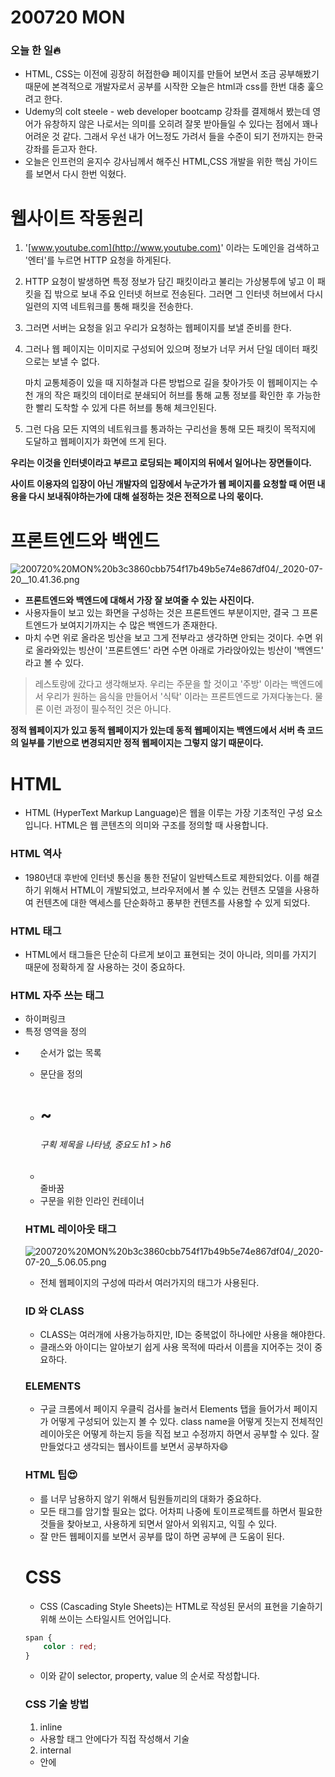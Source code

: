 # 200720 MON

### 오늘 한 일🔥

- HTML, CSS는 이전에 굉장히 허접한😅  페이지를 만들어 보면서 조금 공부해봤기 때문에 본격적으로 개발자로서 공부를 시작한 오늘은 html과 css를 한번 대충 훑으려고 한다.
- Udemy의 colt steele - web developer bootcamp 강좌를 결제해서 봤는데 영어가 유창하지 않은 나로서는 의미를 오히려 잘못 받아들일 수 있다는 점에서 꽤나 어려운 것 같다. 그래서 우선 내가 어느정도 가려서 들을 수준이 되기 전까지는 한국 강좌를 듣고자 한다.
- 오늘은 인프런의 윤지수 강사님께서 해주신 HTML,CSS 개발을 위한 핵심 가이드를 보면서 다시 한번 익혔다.

# 웹사이트 작동원리

1. '[www.youtube.com](http://www.youtube.com)' 이라는 도메인을 검색하고 '엔터'를 누르면 HTTP 요청을 하게된다.
2. HTTP 요청이 발생하면 특정 정보가 담긴 패킷이라고 불리는 가상봉투에 넣고 이 패킷을 집 밖으로 보내 주요 인터넷 허브로 전송된다. 그러면 그 인터넷 허브에서 다시 일련의 지역 네트워크를 통해 패킷을 전송한다.
3. 그러면 서버는 요청을 읽고 우리가 요청하는 웹페이지를 보낼 준비를 한다.
4. 그러나 웹 페이지는 이미지로 구성되어 있으며 정보가 너무 커서 단일 데이터 패킷으로는 보낼 수 없다.

    마치 교통체증이 있을 때 지하철과 다른 방법으로 길을 찾아가듯 이 웹페이지는 수천 개의 작은 패킷의 데이터로 분쇄되어 허브를 통해 교통 정보를 확인한 후 가능한 한 빨리 도착할 수 있게 다른 허브를 통해 체크인된다.

5. 그런 다음 모든 지역의 네트워크를 통과하는 구리선을 통해 모든 패킷이 목적지에 도달하고 웹페이지가 화면에 뜨게 된다. 

**우리는 이것을 인터넷이라고 부르고 로딩되는 페이지의 뒤에서 일어나는 장면들이다.**

**사이트 이용자의 입장이 아닌 개발자의 입장에서 누군가가 웹 페이지를 요청할 때 어떤 내용을 다시 보내줘야하는가에 대해 설정하는 것은 전적으로 나의 몫이다.**

# 프론트엔드와 백엔드

![200720%20MON%20b3c3860cbb754f17b49b5e74e867df04/_2020-07-20__10.41.36.png](200720%20MON%20b3c3860cbb754f17b49b5e74e867df04/_2020-07-20__10.41.36.png)

- **프론트엔드와 백엔드에 대해서 가장 잘 보여줄 수 있는 사진이다.**
- 사용자들이 보고 있는 화면을 구성하는 것은 프론트엔드 부분이지만, 결국 그 프론트엔드가 보여지기까지는 수 많은 백엔드가 존재한다.
- 마치 수면 위로 올라온 빙산을 보고 그게 전부라고 생각하면 안되는 것이다. 수면 위로 올라와있는 빙산이 '프론트엔드' 라면 수면 아래로 가라앉아있는 빙산이 '백엔드' 라고 볼 수 있다.

> 레스토랑에 갔다고 생각해보자. 우리는 주문을 할 것이고 '주방' 이라는 백엔드에서 우리가 원하는 음식을 만들어서 '식탁' 이라는 프론트엔드로 가져다놓는다. 물론 이런 과정이 필수적인 것은 아니다.

**정적 웹페이지가 있고 동적 웹페이지가 있는데 동적 웹페이지는 백엔드에서 서버 측 코드의 일부를 기반으로 변경되지만 정적 웹페이지는 그렇지 않기 때문이다.**

# HTML

- HTML (HyperText Markup Language)은 웹을 이루는 가장 기초적인 구성 요소입니다. HTML은 웹 콘텐츠의 의미와 구조를 정의할 때 사용합니다.

### HTML 역사

- 1980년대 후반에 인터넷 통신을 통한 전달이 일반텍스트로 제한되었다. 이를 해결하기 위해서 HTML이 개발되었고, 브라우저에서 볼 수 있는 컨텐츠 모델을 사용하여 컨텐츠에 대한 액세스를 단순화하고 풍부한 컨텐츠를 사용할 수 있게 되었다.

### HTML 태그

- HTML에서 태그들은 단순히 다르게 보이고 표현되는 것이 아니라, 의미를 가지기 때문에 정확하게 잘 사용하는 것이 중요하다.

### HTML 자주 쓰는 태그

- <a> 하이퍼링크
- <div> 특정 영역을 정의
- <ul> 순서가 없는 목록
- <p> 문단을 정의
- <h1> ~ <h6> 구획 제목을 나타냄, 중요도 h1 > h6
- <br> 줄바꿈
- <span> 구문을 위한 인라인 컨테이너

### HTML 레이아웃 태그

![200720%20MON%20b3c3860cbb754f17b49b5e74e867df04/_2020-07-20__5.06.05.png](200720%20MON%20b3c3860cbb754f17b49b5e74e867df04/_2020-07-20__5.06.05.png)

- 전체 웹페이지의 구성에 따라서 여러가지의 태그가 사용된다.

### ID 와 CLASS

- CLASS는 여러개에 사용가능하지만, ID는 중복없이 하나에만 사용을 해야한다.
- 클래스와 아이디는 알아보기 쉽게 사용 목적에 따라서 이름을 지어주는 것이 중요하다.

### ELEMENTS

- 구글 크롬에서 페이지 우클릭 검사를 눌러서 Elements 탭을 들어가서 페이지가 어떻게 구성되어 있는지 볼 수 있다. class name을 어떻게 짓는지 전체적인 레이아웃은 어떻게 하는지 등을 직접 보고 수정까지 하면서 공부할 수 있다. 잘만들었다고 생각되는 웹사이트를 보면서 공부하자😄

### HTML 팁😍

- <div>를 너무 남용하지 않기 위해서 팀원들끼리의 대화가 중요하다.
- 모든 태그를 암기할 필요는 없다. 어차피 나중에 토이프로젝트를 하면서 필요한 것들을 찾아보고, 사용하게 되면서 알아서 외워지고, 익힐 수 있다.
- 잘 만든 웹페이지를 보면서 공부를 많이 하면 공부에 큰 도움이 된다.

# CSS

- CSS (Cascading Style Sheets)는 HTML로 작성된 문서의 표현을 기술하기 위해 쓰이는 스타일시트 언어입니다.

```css
span { 
	color : red;
}
```

- 이와 같이 selector, property, value 의 순서로 작성합니다.

### CSS 기술 방법

1. inline
- 사용할 태그 안에다가 직접 작성해서 기술

 

 2.  internal

- <head> 안에 <style>을 작성해서 기술

 3.  external

- 외부파일(.css)에 작성해서 관리

⇒ 섞어서 사용할 경우에 inline, internal, external 순으로 중요도가 적용된다.

### CSS 상속개념

- body에 css를 적용시키면 그 아래 전부 적용이 되고 body div 에 적용시키면 body 안에 있는 모든 div에 적용이 된다. 이런 상속개념을 주의하고 가장 적합하게 사용하고 코드의 길이도 줄일 수 있을 것 같다.
- padding과 border 같은 배치와 관련된 요소들은 상속을 받지 않는다.

### CSS Cascading

- 선언방식에 따른 차이 (Inline > internal > external)
- 동일한 것에 적용했을 경우 (나중에 적힌 것이 적용됨)
- 구체적으로 표현된 것에 적용 (span 보다 body span이라고 적힌 것이 적용됨)
- 같은 것을 가리치더라도 class보다 id 값의 우선순위가 높음 ( id > class > element)

### CSS Selector

- tag로 지정 (span, div 등)
- id로 지정
- class로 지정
- 섞어서도 사용가능
- 그룹으로 지정 (쉼표로 그룹묶음)
- 자식요소는 공백으로 표현가능

### CSS Color

- rgb
- hex
- color name

### CSS Font

- px
- em (2em이면 기준 픽셀값을 2배했다는 뜻, 기준 픽셀값은 상속된 값의 픽셀을 의미, 상속받은 픽셀값이 없으면 기준픽셀은 16px)

### CSS Box model

- padding, margin 값의 4방향 값을 다르게 할때는 위,오른쪽,아래,왼쪽 순으로 적으면 된다.
- padding, margin의 값을 10px 15px; 로 지정할 경우 top,bottom은 10px / right,left는 15px이 된다.
- 아래만 주고 싶을 때는 padding-bottom, 위는 padding-top 등 사용가능하다.
- 인접한 두 개의 block element가 서로 다른 margin을 가지고 있으면 큰 값을 가진 margin값이 공유됨

 →10px + 20px = 20px

- 인접한 두개의 inline element의 margin은 각각의 margin의 합으로 표현됨

 → 10px + 20px = 30px

- [https://css-tricks.com/the-css-box-model/](https://css-tricks.com/the-css-box-model/)

### CSS Layout

- position 의 값은 static이 기본값
- relative는 현재 위치에서 상대적으로 움직임
- absolute는 내 앞에, 위에 다른 박스,컨테이너가 있던 말던 상관없이 static이 아닌 다른것을 기준으로 값만큼 움직임 (부모 중에서 static이 아닌 다른 포지션이 설정된 값을 기준으로 움직임)
- fixed는 absolute와 비슷하지만 스크롤이 생겨도 움직이지 않는다.
- [https://css-tricks.com/almanac/properties/p/position/](https://css-tricks.com/almanac/properties/p/position/)

### CSS Float

```css
div{
	float:left;
}
```

- float: left로 설정할 경우 왼쪽을 기준으로 배치된다.
- float를 줬을 때 상위 개념에 overflow : auto 혹은 hidden으로 적용하면 자식으로 인식을 해서 오류나는 것을 막을 수 있다.
- 하단에서 clear : left 와 같은 방법으로 위의 float을 인식할 수 있다.
- [https://css-tricks.com/all-about-floats/](https://css-tricks.com/all-about-floats/)

### CSS Flex

- 반응형 웹을 구현할 때 배치에 큰 도움을 준다.
- [https://css-tricks.com/snippets/css/a-guide-to-flexbox](https://css-tricks.com/snippets/css/a-guide-to-flexbox/)

### CSS Z-index (Stacking context)

- 기본적으로는 마지막에 나온 것이 가장 위로 올라온다.
- z-index 기본 값은 0이므로 1로 하면 가장 위로 올라오고 -1로 하면 가장 아래로 내려간다.
- static이 아닌 것들이 겹쳤을 때 적절하게 사용할 수 있다.
- 숫자가 상대적으로 큰 것들이 더 위로 올라가는 원리이다.
- 숫자가 아무리 커도 부모의 z-index 값이 더 낮으면 위로 올라갈 수 없다.

### LESS

- CSS에서 여러가지로 중복되어 적용이 되고 수정할 때 찾기도 힘들고 등등 이외에도 여러가지 문제점이 발생한다.  그럴 때의 경우를 해결하기 위해서 CSS가 아닌 프로그래밍적인 LESS,SASS 등  여러가지가 존재함. 이런 것들을 CSS preprocessor 라고 한다.
- 픽셀값 대신해서 @base_width : 300px; 와 같은 변수를 만들어서 사용할 수 있다. @base_width / 2 와 같은 값으로 나누기 2를 해줄 수도 있다.
- 또한 어떠한 특정 div의 값을 그대로 사용하고 싶을 경우에 그대로 다른 요소에 div;값을 넣어주면 동일한 값이 적용된다.

```css
content{
	width:300px;
	li{
		color:red;
		a{
			border: blue;
		}
	}
}
```

- 또한, .content 안에 li 안에 a가 있는 경우와 같이 사용 가능하다.
- LESS는 브라우저에서 해석되지 않기 때문에 따로 CSS로 컴파일하는 과정이 필요하다.

  → [http://lesscss.org/usage/](http://lesscss.org/usage/) 

### CSS Transition / Transform

- 자바스크립트로도 다 구현가능하지만, css로 하는 것이 가장 빠르기 때문에 간단한 것은 css에서 하는 것이 좋다.
- [https://developer.mozilla.org/ko/docs/Web/CSS/CSS_Transitions/Using_CSS_transitions](https://developer.mozilla.org/ko/docs/Web/CSS/CSS_Transitions/Using_CSS_transitions)
- [https://developer.mozilla.org/ko/docs/Web/CSS/CSS_Transforms/Using_CSS_transforms](https://developer.mozilla.org/ko/docs/Web/CSS/CSS_Transforms/Using_CSS_transforms)